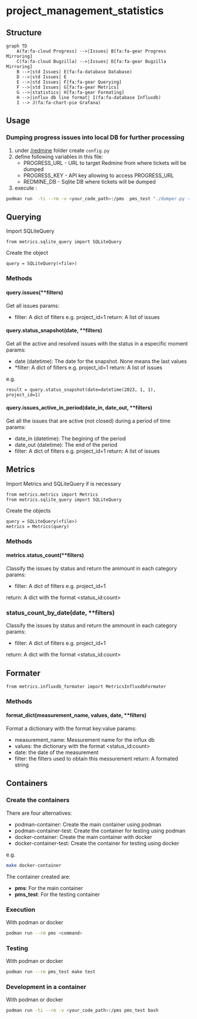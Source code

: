 # project_management_statistics

## Structure

```mermaid
graph TD
    A(fa:fa-cloud Progress) -->|Issues| B[fa:fa-gear Progress Mirroring]
    C(fa:fa-cloud Bugzilla) -->|Issues| D[fa:fa-gear Bugzilla Mirroring]
    B -->|std Issues| E(fa:fa-database Database)
    D -->|std Issues| E
    E -->|std Issues| F[fa:fa-gear Querying]
    F -->|std Issues| G[fa:fa-gear Metrics]
    G -->|statistics| H[fa:fa-gear Formating]
    H -->|influx db line format| I(fa:fa-database Influxdb)
    I --> J(fa:fa-chart-pie Grafana)
```

## Usage

### Dumping progress issues into local DB for further processing

1. under [/redmine](/redmine/) folder create `config.py`
2. define following variables in this file:
    - PROGRESS_URL - URL to target Redmine from where tickets will be dumped
    - PROGRESS_KEY - API key allowing to access PROGRESS_URL
    - REDMINE_DB - Sqlite DB where tickets will be dumped
3. execute :

```bash
podman run  -ti --rm -v <your_code_path>:/pms  pms_test "./dumper.py --queryid <query_id>"
```

## Querying

Import SQLiteQuery

```
from metrics.sqlite_query import SQLiteQuery
```

Create the object

```
query = SQLiteQuery(<file>)
```

### Methods


#### query.issues(**filters)
Get all issues
params:
* filter: A dict of filters e.g. project_id=1
return: A list of issues

#### query.status_snapshot(date, **filters)
Get all the active and resolved issues with the status in a especific moment
params:
* date (datetime): The date for the snapshot. None means the last values
* *filter: A dict of filters e.g. project_id=1
return: A list of issues

e.g.

```
result = query.status_snapshot(date=datetime(2023, 1, 1), project_id=1)
```

#### query.issues_active_in_period(date_in, date_out, **filters)
Get all the issues that are active (not closed) during a period of time
params:
* date_in (datetime): The begining of the period
* date_out (datetime): The end of the period
* filter: A dict of filters e.g. project_id=1
return: A list of issues


## Metrics

Import Metrics and SQLiteQuery if is necessary
```
from metrics.metrics import Metrics
from metrics.sqlite_query import SQLiteQuery
```

Create the objects
```
query = SQLiteQuery(<file>)
metrics = Metrics(query)
```

### Methods

#### metrics.status_count(**filters)
Classify the issues by status and return the ammount in each category
params:
* filter: A dict of filters e.g. project_id=1

return: A dict with the format <status_id:count>

### status_count_by_date(date, **filters)
Classify the issues by status and return the ammount in each category
params:
* filter: A dict of filters e.g. project_id=1

return: A dict with the format <status_id:count>


## Formater

```
from metrics.influxdb_formater import MetricsInfluxdbFormater
```

### Methods

#### format_dict(measurement_name, values, date, **filters)
Format a dictionary with the format key:value
params:
* measurement_name: Messurement name for the influx db
* values: the dictionary with the format <status_id:count>
* date: the date of the measurement
* filter: the filters used to obtain this messurement
return: A formated string


## Containers

### Create the containers

There are four alternatives:

- podman-container: Create the main container using podman
- podman-container-test: Create the container for testing using podman
- docker-container: Create the main container with docker
- docker-container-test: Create the container for testing using docker

e.g.

```bash
make docker-container
```

The container created are:

- **pms**: For the main container
- **pms_test**: For the testing container

### Execution

With podman or docker

```bash
podman run --rm pms <command>
```

### Testing

With podman or docker

```bash
podman run --rm pms_test make test
```

### Development in a container

With podman or docker

```bash
podman run -ti --rm -v <your_code_path>:/pms pms_test bash
```

